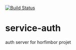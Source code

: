 [![Build Status](https://travis-ci.org/horfimbor/service_auth.svg?branch=master)](https://travis-ci.org/horfimbor/service_auth)

# service-auth
auth server for horfimbor projet
